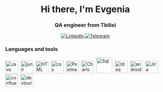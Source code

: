 <div id="header", align = "center">
 <h1> Hi there, I'm Evgenia </h1>
 <h3> QA engineer from Tbilisi </h3>
</div>

<div id = "socials" align = "center">
<a href="https://www.linkedin.com/in/evgenia-kirzhoy-b1238726a">
  <img src = "https://img.shields.io/badge/LinkedIn-blue?style=for-the-badge&logo=LinkedIn&logoColor=white" alt = "LinkedIn">
</a>
<a href="https://t.me/evakirzh"> 
  <img src = "https://img.shields.io/badge/Telegram-blue?style=for-the-badge&logo=Telegram&logoColor=white" alt = "Telegram">
</a>
</div>

### Languages and tools
<div>
 <img src="https://cdn.jsdelivr.net/gh/devicons/devicon@latest/icons/java/java-original-wordmark.svg" title = "Java" width = "40", heigh="40"/>&nbsp; 
 <img src="https://cdn.jsdelivr.net/gh/devicons/devicon@latest/icons/junit/junit-original.svg" title = "junit" width = "40", heigh="40"/>&nbsp; 
 <img src="https://cdn.jsdelivr.net/gh/devicons/devicon@latest/icons/html5/html5-plain-wordmark.svg" title = "HTML" width = "40", heigh="40"/>&nbsp;
 <img src="https://cdn.jsdelivr.net/gh/devicons/devicon@latest/icons/css3/css3-original-wordmark.svg" title = "css" width = "40", heigh="40"/>&nbsp;
 <img src="https://cdn.jsdelivr.net/gh/devicons/devicon@latest/icons/postman/postman-original.svg"  title = "Postman" width = "40", heigh="40"/>&nbsp; 
 <img src="https://cdn.icon-icons.com/icons2/3053/PNG/512/charles_proxy_macos_bigsur_icon_190302.png"  title = "Charls" width = "40", heigh="40"/>&nbsp; 
 <img src="https://cdn.jsdelivr.net/gh/devicons/devicon@latest/icons/mysql/mysql-original-wordmark.svg" title = "Sql" width = "50", heigh="50"/>&nbsp;
 <img src="https://cdn.jsdelivr.net/gh/devicons/devicon@latest/icons/intellij/intellij-original.svg" title = "Idea" width = "40", heigh="40"/>&nbsp; 
 <img src="https://cdn.jsdelivr.net/gh/devicons/devicon@latest/icons/androidstudio/androidstudio-original.svg" title = "androidStudio" width = "40", heigh="40"/>&nbsp;
  <img src="https://cdn.jsdelivr.net/gh/devicons/devicon@latest/icons/jira/jira-original-wordmark.svg" title = "Jira" width = "40", heigh="40"/>&nbsp;  
 <img src="https://cdn.jsdelivr.net/gh/devicons/devicon@latest/icons/confluence/confluence-original-wordmark.svg" title = "confluence" width = "40", heigh="40"/>&nbsp;
 <img src="https://www.svgrepo.com/show/310247/window-dev-tools.svg" title = "devtools" width = "40", heigh="40"/>&nbsp;
  </div>
 


         
          
          






<!--
**kirzhoy/kirzhoy** is a ✨ _special_ ✨ repository because its `README.md` (this file) appears on your GitHub profile.

Here are some ideas to get you started:

- 🔭 I’m currently working on ...
- 🌱 I’m currently learning ...
- 👯 I’m looking to collaborate on ...
- 🤔 I’m looking for help with ...
- 💬 Ask me about ...
- 📫 How to reach me: ...
- 😄 Pronouns: ...
- ⚡ Fun fact: ...
-->
